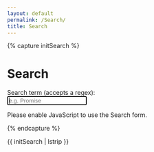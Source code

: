 ```yaml
---
layout: default 
permalink: /Search/
title: Search
---
```


{% capture initSearch %}

<h1>Search</h1>

<form id="Search-form" action="">
  <label class="label" for="Search">Search term (accepts a regex):</label>
  <br/>
  <input class="input" id="Search" type="text" name="Search" 
        autofocus 
        placeholder="e.g. Promise" 
        autocomplete="off">
  
  <ul class="list  list--results" id="list">
  </ul>
</form>

<script type="text/javascript" src="/intro2sd-marta-molina-fernandez-alu0101603360/assets/src/fetch.js"></script> 
<script type="text/javascript" src="/intro2sd-marta-molina-fernandez-alu0101603360/assets/src/Search.js"></script>


<script type="text/javascript">

  const Search = new JekyllSearch(
    '{{site.url}}/assets/src/Search.json',
    '#Search',
    '#list',
    '{{site.baseurl}}'
  );
  Search.init(); 
  
</script>

<noscript>Please enable JavaScript to use the Search form.</noscript>

{% endcapture %}

{{ initSearch | lstrip }}